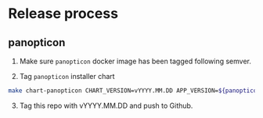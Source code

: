 # Release process

## panopticon

1. Make sure `panopticon` docker image has been tagged following semver.

2. Tag `panopticon` installer chart

```bash
make chart-panopticon CHART_VERSION=vYYYY.MM.DD APP_VERSION=${panopticon_tag}
```

3. Tag this repo with vYYYY.MM.DD and push to Github.
